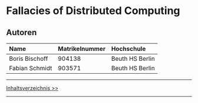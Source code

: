 # Fallacies of Distributed Computing


## Autoren
| Name             | Matrikelnummer| Hochschule       | 
|:-----------------|:--------------|:-----------------|
|Boris Bischoff    |904138         | Beuth HS Berlin  |
|Fabian Schmidt    |903571         | Beuth HS Berlin  |

***
[Inhaltsverzeichnis >>](02_toc.md)
***